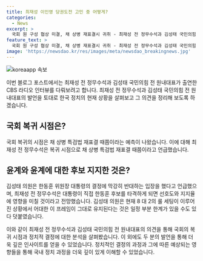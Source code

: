 ```yaml
---
title: 최재성 이인영 당권도전 고민 중 어떻게?
categories:
  - News
excerpt: >
  국회 원 구성 협상 미결, 채 상병 재표결시 귀취 - 최재성 전 정무수석과 김성태 국민의힘 전 원내대표가 예측하는 국회 복귀 시점과 원희룡 출마의 예상 시나리오에 대한 설명. 이재명 대표의 연임 도전과 한동훈 출마로 인한 정당 내 갈등에 대한 언급. 나경원 의원과 원희룡이 당대표 후보로 떠오름에 따른 믿을 수 없는 사람으로 인식되는 상황 설명. 원희룡 등판과 민주당 내 정치고수들의 반응을 바탕으로 어대한의 상황에 대한 토론까지.
feature_text: >
  국회 원 구성 협상 미결, 채 상병 재표결시 귀취 - 최재성 전 정무수석과 김성태 국민의힘 전 원내대표가 예측하는 국회 복귀 시점과 원희룡 출마의 예상 시나리오에 대한 설명. 이재명 대표의 연임 도전과 한동훈 출마로 인한 정당 내 갈등에 대한 언급. 나경원 의원과 원희룡이 당대표 후보로 떠오름에 따른 믿을 수 없는 사람으로 인식되는 상황 설명. 원희룡 등판과 민주당 내 정치고수들의 반응을 바탕으로 어대한의 상황에 대한 토론까지.
image: 'https://newsdao.kr/res/images/meta/newsdao_breakingnews.jpg'
---
```


<p><img src="https://newsdao.kr/res/images/meta/newsdao_breakingnews.jpg" alt="koreaapp 속보" /></p>

<p>이번 블로그 포스트에서는 최재성 전 정무수석과 김성태 국민의힘 전 원내대표가 출연한 CBS 라디오 인터뷰를 다뤄보려고 합니다. 최재성 전 정무수석과 김성태 국민의힘 전 원내대표의 발언을 토대로 한국 정치의 현재 상황을 살펴보고 그 의견을 정리해 보도록 하겠습니다. </p>

<h2 data-ke-size="size26">국회 복귀 시점은?</h2>

<p data-ke-size="size16">국회 복귀의 시점은 채 상병 특검법 재표결 때쯤이라는 예측이 나왔습니다. 이에 대해 최재성 전 정무수석은 복귀 시점으로 채 상병 특검법 재표결 때쯤이라고 언급했습니다.</p>

<h2 data-ke-size="size26">윤계와 윤계에 대한 후보 지지한 것은?</h2>

<p data-ke-size="size16">김성태 의원은 한동훈 위원장 대통령의 결정에 막강히 반대하는 입장을 했다고 언급했으며, 최재성 전 정무수석은 대통령이 직접 한동훈 후보를 타격하게 되면 선호도와 지지율에 영향을 미칠 것이라고 전망했습니다. 김성태 의원은 현재 8 대 2의 룰 세팅이 이루어진 상황에서 어대한 이 프레임이 그대로 유지된다는 것은 일정 부분 한계가 있을 수도 있다 덧붙였습니다.</p>

<p>이와 같이 최재성 전 정무수석과 김성태 국민의힘 전 원내대표의 의견을 통해 국회의 복귀 시점과 정치적 결정에 대한 분석을 살펴봤습니다. 이 외에도 두 분의 발언을 통해 더욱 깊은 인사이트를 얻을 수 있었습니다. 정치적인 결정의 과정과 그에 따른 예상되는 영향들을 통해 국내 정치 과정을 더욱 깊이 있게 이해할 수 있었습니다.</p>

